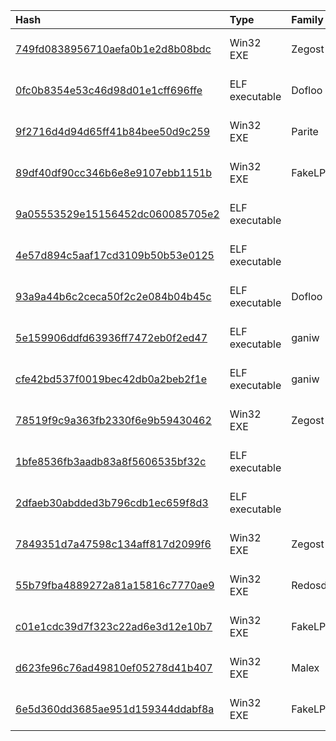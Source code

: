 |Hash|Type|Family|Frist_Seen|Name|
|:--|:--|:--|:--|:--|
|[749fd0838956710aefa0b1e2d8b08bdc](https://www.virustotal.com/gui/file/749fd0838956710aefa0b1e2d8b08bdc)|Win32 EXE|Zegost|2019-03-08 19:33:52|TeamViewer|
|[0fc0b8354e53c46d98d01e1cff696ffe](https://www.virustotal.com/gui/file/0fc0b8354e53c46d98d01e1cff696ffe)|ELF executable|Dofloo|2018-12-22 09:48:33|/home/wys/botnet_v2/botnet-procedure/169|
|[9f2716d4d94d65ff41b84bee50d9c259](https://www.virustotal.com/gui/file/9f2716d4d94d65ff41b84bee50d9c259)|Win32 EXE|Parite|2018-12-22 05:55:47|360sd.exe|
|[89df40df90cc346b6e8e9107ebb1151b](https://www.virustotal.com/gui/file/89df40df90cc346b6e8e9107ebb1151b)|Win32 EXE|FakeLPK|2018-12-19 17:25:07|lxck|
|[9a05553529e15156452dc060085705e2](https://www.virustotal.com/gui/file/9a05553529e15156452dc060085705e2)|ELF executable||2018-12-17 21:57:52|/home/wys/botnet_v2/botnet-procedure/17|
|[4e57d894c5aaf17cd3109b50b53e0125](https://www.virustotal.com/gui/file/4e57d894c5aaf17cd3109b50b53e0125)|ELF executable||2018-12-17 21:29:42|/media/ahmed/0f0b5179-b625-471d-a08b-8cc99742b63c/IoTmalware/Malware/IoTFiltered/a8d0928098cc43e7b9e8ba3b03507d342489dea832816dfc083c356b346f8a3d|
|[93a9a44b6c2ceca50f2c2e084b04b45c](https://www.virustotal.com/gui/file/93a9a44b6c2ceca50f2c2e084b04b45c)|ELF executable|Dofloo|2018-12-14 16:02:27|/home/wys/botnet_v2/botnet-procedure/8|
|[5e159906ddfd63936ff7472eb0f2ed47](https://www.virustotal.com/gui/file/5e159906ddfd63936ff7472eb0f2ed47)|ELF executable|ganiw|2018-12-08 14:34:01|/home/wys/botnet_v2/botnet-procedure/259|
|[cfe42bd537f0019bec42db0a2beb2f1e](https://www.virustotal.com/gui/file/cfe42bd537f0019bec42db0a2beb2f1e)|ELF executable|ganiw|2018-12-08 06:50:49|/home/wys/botnet_v2/botnet-procedure/170|
|[78519f9c9a363fb2330f6e9b59430462](https://www.virustotal.com/gui/file/78519f9c9a363fb2330f6e9b59430462)|Win32 EXE|Zegost|2018-12-04 13:04:15|360sd.exe|
|[1bfe8536fb3aadb83a8f5606535bf32c](https://www.virustotal.com/gui/file/1bfe8536fb3aadb83a8f5606535bf32c)|ELF executable||2018-12-02 07:01:30|/media/ahmed/0f0b5179-b625-471d-a08b-8cc99742b63c/IoTmalware/Malware/IoTFiltered/d97ffba4169df8b206f6fc588ba594e84539b321fae9247723d6b42940116fa5|
|[2dfaeb30abdded3b796cdb1ec659f8d3](https://www.virustotal.com/gui/file/2dfaeb30abdded3b796cdb1ec659f8d3)|ELF executable||2018-12-02 04:43:20|32|
|[7849351d7a47598c134aff817d2099f6](https://www.virustotal.com/gui/file/7849351d7a47598c134aff817d2099f6)|Win32 EXE|Zegost|2018-12-01 17:30:43|360sd.exe|
|[55b79fba4889272a81a15816c7770ae9](https://www.virustotal.com/gui/file/55b79fba4889272a81a15816c7770ae9)|Win32 EXE|Redosdru|2018-10-30 08:30:24|Copyright ? 2013|
|[c01e1cdc39d7f323c22ad6e3d12e10b7](https://www.virustotal.com/gui/file/c01e1cdc39d7f323c22ad6e3d12e10b7)|Win32 EXE|FakeLPK|2018-06-17 07:16:06|Server|
|[d623fe96c76ad49810ef05278d41b407](https://www.virustotal.com/gui/file/d623fe96c76ad49810ef05278d41b407)|Win32 EXE|Malex|2018-02-03 06:19:21|cxv?./ertw./re|
|[6e5d360dd3685ae951d159344ddabf8a](https://www.virustotal.com/gui/file/6e5d360dd3685ae951d159344ddabf8a)|Win32 EXE|FakeLPK|2017-12-13 20:45:54|Server|

